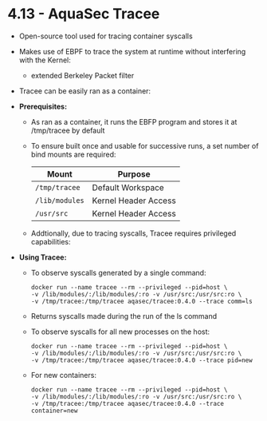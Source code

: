 # 4.13 - AquaSec Tracee

- Open-source tool used for tracing container syscalls
- Makes use of EBPF to trace the system at runtime without interfering with the Kernel:
  - extended Berkeley Packet filter
- Tracee can be easily ran as a container:
- **Prerequisites:**
  - As ran as a container, it runs the EBFP program and stores it at /tmp/tracee
by default
  - To ensure built once and usable for successive runs, a set number of bind mounts are required:

    | Mount          | Purpose              |
    |----------------|----------------------|
    | `/tmp/tracee`  | Default Workspace    |
    | `/lib/modules` | Kernel Header Access |
    | `/usr/src`     | Kernel Header Access |

  - Addtionally, due to tracing syscalls, Tracee requires privileged capabilities:

- **Using Tracee:**
  - To observe syscalls generated by a single command: <br>

    ```shell
    docker run --name tracee --rm --privileged --pid=host \
    -v /lib/modules/:/lib/modules/:ro -v /usr/src:/usr/src:ro \
    -v /tmp/tracee:/tmp/tracee aqasec/tracee:0.4.0 --trace comm=ls
    ```

  - Returns syscalls made during the run of the ls command
  - To observe syscalls for all new processes on the host:

    ```shell
    docker run --name tracee --rm --privileged --pid=host \
    -v /lib/modules/:/lib/modules/:ro -v /usr/src:/usr/src:ro \
    -v /tmp/tracee:/tmp/tracee aqasec/tracee:0.4.0 --trace pid=new
    ```

  - For new containers:

    ```shell
    docker run --name tracee --rm --privileged --pid=host \
    -v /lib/modules/:/lib/modules/:ro -v /usr/src:/usr/src:ro \
    -v /tmp/tracee:/tmp/tracee aqasec/tracee:0.4.0 --trace container=new
    ```
